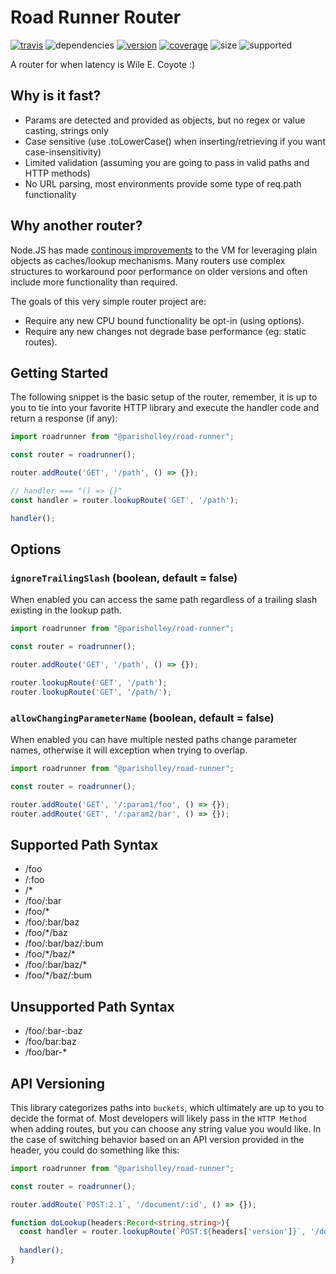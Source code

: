 # Road Runner Router

[![travis](https://img.shields.io/travis/parisholley/road-runner)][travis]
![dependencies](https://img.shields.io/depfu/parisholley/road-runner)
[![version](https://img.shields.io/npm/v/@parisholley/road-runner)][npm]
[![coverage](https://img.shields.io/coveralls/github/parisholley/road-runner)][coveralls]
![size](https://img.shields.io/bundlephobia/min/@parisholley/road-runner)
![supported](https://img.shields.io/node/v/@parisholley/road-runner)


A router for when latency is Wile E. Coyote :)

## Why is it fast?

* Params are detected and provided as objects, but no regex or value casting, strings only
* Case sensitive (use .toLowerCase() when inserting/retrieving if you want case-insensitivity)
* Limited validation (assuming you are going to pass in valid paths and HTTP methods)
* No URL parsing, most environments provide some type of req.path functionality

## Why another router?

Node.JS has made [continous improvements](https://v8.dev/blog/fast-properties)
to the VM for leveraging plain objects as caches/lookup mechanisms.
Many routers use complex structures to workaround poor performance on
older versions and often include more functionality than required.

The goals of this very simple router project are:

* Require any new CPU bound functionality be opt-in (using options).
* Require any new changes not degrade base performance (eg: static routes).

## Getting Started

The following snippet is the basic setup of the router, remember, it is
up to you to tie into your favorite HTTP library and execute the handler
code and return a response (if any):

```typescript
import roadrunner from "@parisholley/road-runner";

const router = roadrunner();

router.addRoute('GET', '/path', () => {});

// handler === "() => {}"
const handler = router.lookupRoute('GET', '/path');

handler();
```

## Options

### `ignoreTrailingSlash` (boolean, default = false)

When enabled you can access the same path regardless of a trailing slash
existing in the lookup path.

```typescript
import roadrunner from "@parisholley/road-runner";

const router = roadrunner();

router.addRoute('GET', '/path', () => {});

router.lookupRoute('GET', '/path');
router.lookupRoute('GET', '/path/');
```

### `allowChangingParameterName` (boolean, default = false)

When enabled you can have multiple nested paths change parameter names,
otherwise it will exception when trying to overlap.

```typescript
import roadrunner from "@parisholley/road-runner";

const router = roadrunner();

router.addRoute('GET', '/:param1/foo', () => {});
router.addRoute('GET', '/:param2/bar', () => {});
```

## Supported Path Syntax

* /foo
* /:foo
* /*
* /foo/:bar
* /foo/\*
* /foo/:bar/baz
* /foo/\*/baz
* /foo/:bar/baz/:bum
* /foo/\*/baz/\*
* /foo/:bar/baz/\*
* /foo/*/baz/:bum

## Unsupported Path  Syntax

* /foo/:bar-:baz
* /foo/bar:baz
* /foo/bar-*

## API Versioning

This library categorizes paths into `buckets`, which ultimately are up
to you to decide the format of. Most developers will likely pass in the
`HTTP Method` when adding routes, but you can choose any string value
you would like. In the case of switching behavior based on an API
version provided in the header, you could do something like this:

```typescript
import roadrunner from "@parisholley/road-runner";

const router = roadrunner();

router.addRoute(`POST:2.1`, '/document/:id', () => {});

function doLookup(headers:Record<string,string>){
  const handler = router.lookupRoute(`POST:${headers['version']}`, '/document/:id');
  
  handler();
}
````

[travis]: https://travis-ci.org/parisholley/road-runner
[npm]: https://www.npmjs.com/package/@parisholley/road-runner
[coveralls]: https://coveralls.io/github/parisholley/road-runner
